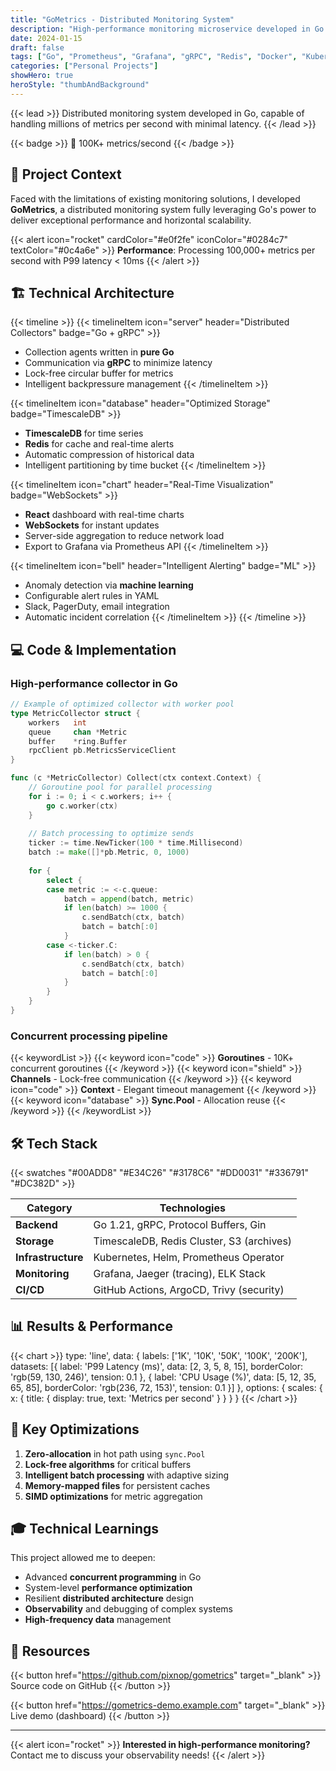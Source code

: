 ```yaml
---
title: "GoMetrics - Distributed Monitoring System"
description: "High-performance monitoring microservice developed in Go with real-time metrics and intelligent alerting"
date: 2024-01-15
draft: false
tags: ["Go", "Prometheus", "Grafana", "gRPC", "Redis", "Docker", "Kubernetes"]
categories: ["Personal Projects"]
showHero: true
heroStyle: "thumbAndBackground"
---
```


{{< lead >}}
Distributed monitoring system developed in Go, capable of handling millions of metrics per second with minimal latency.
{{< /lead >}}

{{< badge >}}
🚀 100K+ metrics/second
{{< /badge >}}

## 🎯 Project Context

Faced with the limitations of existing monitoring solutions, I developed **GoMetrics**, a distributed monitoring system fully leveraging Go's power to deliver exceptional performance and horizontal scalability.

{{< alert icon="rocket" cardColor="#e0f2fe" iconColor="#0284c7" textColor="#0c4a6e" >}}
**Performance**: Processing 100,000+ metrics per second with P99 latency < 10ms
{{< /alert >}}

## 🏗️ Technical Architecture

{{< timeline >}}
{{< timelineItem icon="server" header="Distributed Collectors" badge="Go + gRPC" >}}
- Collection agents written in <strong>pure Go</strong>
- Communication via <strong>gRPC</strong> to minimize latency
- Lock-free circular buffer for metrics
- Intelligent backpressure management
{{< /timelineItem >}}

{{< timelineItem icon="database" header="Optimized Storage" badge="TimescaleDB" >}}
- <strong>TimescaleDB</strong> for time series
- <strong>Redis</strong> for cache and real-time alerts
- Automatic compression of historical data
- Intelligent partitioning by time bucket
{{< /timelineItem >}}

{{< timelineItem icon="chart" header="Real-Time Visualization" badge="WebSockets" >}}
- <strong>React</strong> dashboard with real-time charts
- <strong>WebSockets</strong> for instant updates
- Server-side aggregation to reduce network load
- Export to Grafana via Prometheus API
{{< /timelineItem >}}

{{< timelineItem icon="bell" header="Intelligent Alerting" badge="ML" >}}
- Anomaly detection via <strong>machine learning</strong>
- Configurable alert rules in YAML
- Slack, PagerDuty, email integration
- Automatic incident correlation
{{< /timelineItem >}}
{{< /timeline >}}

## 💻 Code & Implementation

### High-performance collector in Go

```go
// Example of optimized collector with worker pool
type MetricCollector struct {
    workers   int
    queue     chan *Metric
    buffer    *ring.Buffer
    rpcClient pb.MetricsServiceClient
}

func (c *MetricCollector) Collect(ctx context.Context) {
    // Goroutine pool for parallel processing
    for i := 0; i < c.workers; i++ {
        go c.worker(ctx)
    }
    
    // Batch processing to optimize sends
    ticker := time.NewTicker(100 * time.Millisecond)
    batch := make([]*pb.Metric, 0, 1000)
    
    for {
        select {
        case metric := <-c.queue:
            batch = append(batch, metric)
            if len(batch) >= 1000 {
                c.sendBatch(ctx, batch)
                batch = batch[:0]
            }
        case <-ticker.C:
            if len(batch) > 0 {
                c.sendBatch(ctx, batch)
                batch = batch[:0]
            }
        }
    }
}
```

### Concurrent processing pipeline

{{< keywordList >}}
{{< keyword icon="code" >}} <strong>Goroutines</strong> - 10K+ concurrent goroutines {{< /keyword >}}
{{< keyword icon="shield" >}} <strong>Channels</strong> - Lock-free communication {{< /keyword >}}
{{< keyword icon="code" >}} <strong>Context</strong> - Elegant timeout management {{< /keyword >}}
{{< keyword icon="database" >}} <strong>Sync.Pool</strong> - Allocation reuse {{< /keyword >}}
{{< /keywordList >}}

## 🛠️ Tech Stack

{{< swatches "#00ADD8" "#E34C26" "#3178C6" "#DD0031" "#336791" "#DC382D" >}}

| Category | Technologies |
|----------|-------------|
| **Backend** | Go 1.21, gRPC, Protocol Buffers, Gin |
| **Storage** | TimescaleDB, Redis Cluster, S3 (archives) |
| **Infrastructure** | Kubernetes, Helm, Prometheus Operator |
| **Monitoring** | Grafana, Jaeger (tracing), ELK Stack |
| **CI/CD** | GitHub Actions, ArgoCD, Trivy (security) |

## 📊 Results & Performance

{{< chart >}}
type: 'line',
data: {
  labels: ['1K', '10K', '50K', '100K', '200K'],
  datasets: [{
    label: 'P99 Latency (ms)',
    data: [2, 3, 5, 8, 15],
    borderColor: 'rgb(59, 130, 246)',
    tension: 0.1
  }, {
    label: 'CPU Usage (%)',
    data: [5, 12, 35, 65, 85],
    borderColor: 'rgb(236, 72, 153)',
    tension: 0.1
  }]
},
options: {
  scales: {
    x: {
      title: {
        display: true,
        text: 'Metrics per second'
      }
    }
  }
}
{{< /chart >}}

## 🔧 Key Optimizations

1. **Zero-allocation** in hot path using `sync.Pool`
2. **Lock-free algorithms** for critical buffers
3. **Intelligent batch processing** with adaptive sizing
4. **Memory-mapped files** for persistent caches
5. **SIMD optimizations** for metric aggregation

## 🎓 Technical Learnings

This project allowed me to deepen:

- Advanced **concurrent programming** in Go
- System-level **performance optimization**
- Resilient **distributed architecture** design
- **Observability** and debugging of complex systems
- **High-frequency data** management

## 🔗 Resources

{{< button href="https://github.com/pixnop/gometrics" target="_blank" >}}
Source code on GitHub
{{< /button >}}

{{< button href="https://gometrics-demo.example.com" target="_blank" >}}
Live demo (dashboard)
{{< /button >}}

---

{{< alert icon="rocket" >}}
**Interested in high-performance monitoring?** Contact me to discuss your observability needs!
{{< /alert >}}